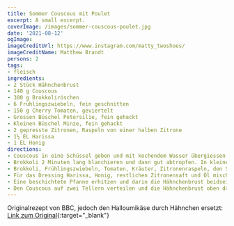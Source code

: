 ```yaml
---
title: Sommer Couscous mit Poulet
excerpt: A small excerpt.
coverImage: /images/sommer-couscous-poulet.jpg
date: '2021-08-12'
ogImage:
imageCreditUrl: https://www.instagram.com/matty_twoshoes/
imageCreditName: Matthew Brandt
persons: 2
tags:
- fleisch
ingredients:
- 2 Stück Hähnchenbrust
- 140 g Couscous
- 300 g Brokkoliröschen
- 6 Frühlingszwiebeln, fein geschnitten
- 150 g Cherry Tomaten, geviertelt
- Grossen Büschel Petersilie, fein gehackt
- Kleinen Büschel Minze, fein gehackt
- 2 gepresste Zitronen, Raspeln von einer halben Zitrone
- 1½ EL Harissa
- 1 EL Honig
directions:
- Couscous in eine Schüssel geben und mit kochendem Wasser übergiessen. Mit Klarsichtfolie bedecken und für 5 Minuten zur Seite stellen.
- Brokkoli 2 Minuten lang blanchieren und dann gut abtropfen. In kleine Stücke schneiden und anschliessend in einem Mixer zerkleinern.
- Brokkoli, Frühlingszwiebeln, Tomaten, Kräuter, Zitronenraspeln, den Saft von 1½ Zitronen und Olivenöl mit dem Couscous durchmischen.
- Für das Dressing Harissa, Honig, restlichen Zitronensaft und Öl mischen.
- Eine beschichtete Pfanne erhitzen und darin die Hähnchenbrust beidseitig 6-7 Minuten lang knusprig werden lassen.
- Den Couscous auf zwei Tellern verteilen und die Hähnchenbrust oben drauf servieren. Dressing hinzugeben.
---
```

Originalrezept von BBC, jedoch den Halloumikäse durch Hähnchen ersetzt: [Link zum Original](https://www.bbcgoodfood.com/recipes/halloumi-broccoli-tabbouleh-honey-harissa-dressing){:target="_blank"}